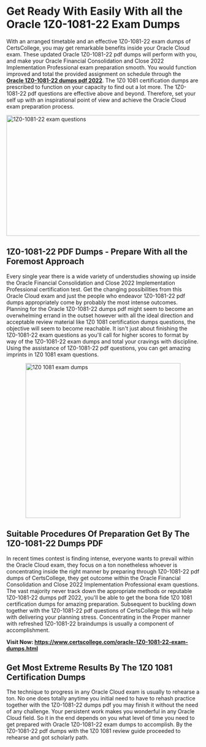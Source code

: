 <h1><strong>Get Ready With Easily With all the Oracle 1Z0-1081-22 Exam Dumps&nbsp;</strong></h1>
<p><span style="font-weight: 400;">With an arranged timetable and an effective  1Z0-1081-22 exam dumps of CertsCollege, you may get remarkable benefits inside your Oracle Cloud exam. These updated Oracle 1Z0-1081-22 pdf dumps will perform with you, and make your Oracle Financial Consolidation and Close 2022 Implementation Professional exam preparation smooth. You would function improved and total the provided assignment on schedule through the <strong><a href="https://www.certscollege.com/oracle-1Z0-1081-22-exam-dumps.html">Oracle 1Z0-1081-22 dumps pdf 2022</a></strong>. The 1Z0 1081 certification dumps are prescribed to function on your capacity to find out a lot more. The  1Z0-1081-22 pdf questions are effective above and beyond. Therefore, set your self up with an inspirational point of view and achieve the Oracle Cloud exam preparation process.&nbsp;</span></p>
<p><span style="font-weight: 400;"><img style="display: block; margin-left: auto; margin-right: auto;" src="https://i.ibb.co/CPDK3ps/Yellow-and-Blue-Initiative-Blog-Banner.png" alt="1Z0-1081-22 exam questions" width="559" height="315" /></span></p>
<h2><strong>1Z0-1081-22 PDF Dumps - Prepare With all the Foremost Approach</strong></h2>
<p><span style="font-weight: 400;">Every single year there is a wide variety of understudies showing up inside the Oracle Financial Consolidation and Close 2022 Implementation Professional certification test. Get the changing possibilities from this Oracle Cloud exam and just the people who endeavor 1Z0-1081-22 pdf dumps appropriately come by probably the most intense outcomes. Planning for the Oracle 1Z0-1081-22 dumps pdf might seem to become an overwhelming errand in the outset however with all the ideal direction and acceptable review material like 1Z0 1081 certification dumps questions, the objective will seem to become reachable. It isn't just about finishing the 1Z0-1081-22 exam questions as you'll call for higher scores to format by way of the 1Z0-1081-22 exam dumps and total your cravings with discipline. Using the assistance of 1Z0-1081-22 pdf questions, you can get amazing imprints in 1Z0 1081 exam questions.</span></p>
<p><span style="font-weight: 400;"><a href="https://tinyurl.com/2p8c4b2y"><img style="display: block; margin-left: auto; margin-right: auto;" src="https://i.ibb.co/9tMrhdY/Teacher-Appreciation-Invitation.png" alt="1Z0 1081 exam dumps " width="404" height="404" /></a></span></p>
<h2><strong>Suitable Procedures Of Preparation Get By The 1Z0-1081-22 Dumps PDF</strong></h2>
<p><span style="font-weight: 400;">In recent times contest is finding intense, everyone wants to prevail within the Oracle Cloud exam, they focus on a ton nonetheless whoever is concentrating inside the right manner by preparing through 1Z0-1081-22 pdf dumps of CertsCollege, they get outcome within the Oracle Financial Consolidation and Close 2022 Implementation Professional exam questions. The vast majority never track down the appropriate methods or reputable 1Z0-1081-22 dumps pdf 2022, you'll be able to get the bona fide 1Z0 1081 certification dumps for amazing preparation. Subsequent to buckling down together with the  1Z0-1081-22 pdf questions of CertsCollege this will help with delivering your planning stress. Concentrating in the Proper manner with refreshed 1Z0-1081-22 braindumps is usually a component of accomplishment.</span></p>
<p><span style="font-weight: 400;"><strong>Visit Now: <a href="https://www.certscollege.com/oracle-1Z0-1081-22-exam-dumps.html">https://www.certscollege.com/oracle-1Z0-1081-22-exam-dumps.html</a></strong></span></p>
<h2><strong>Get Most Extreme Results By The 1Z0 1081 Certification Dumps</strong></h2>
<p><span style="font-weight: 400;">The technique to progress in any Oracle Cloud exam is usually to rehearse a ton. No one does totally anytime you initial need to have to rehash practice together with the 1Z0-1081-22 dumps pdf you may finish it without the need of any challenge. Your persistent work makes you wonderful in any Oracle Cloud field. So it in the end depends on you what level of time you need to get prepared with Oracle 1Z0-1081-22 exam dumps to accomplish. By the 1Z0-1081-22 pdf dumps with the 1Z0 1081 review guide proceeded to rehearse and got scholarly path.</span></p>
